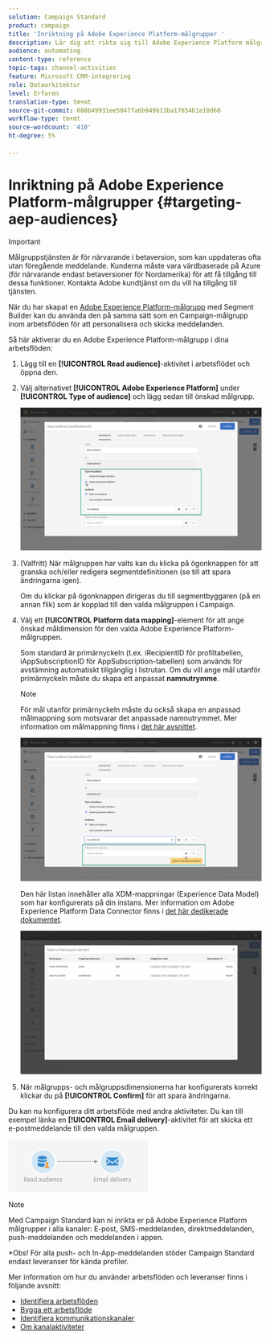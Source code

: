 ```yaml
---
solution: Campaign Standard
product: campaign
title: 'Inriktning på Adobe Experience Platform-målgrupper '
description: Lär dig att rikta sig till Adobe Experience Platform målgrupper i arbetsflöden.
audience: automating
content-type: reference
topic-tags: channel-activities
feature: Microsoft CRM-integrering
role: Dataarkitektur
level: Erfaren
translation-type: tm+mt
source-git-commit: 088b49931ee5047fa6b949813ba17654b1e10d60
workflow-type: tm+mt
source-wordcount: '410'
ht-degree: 5%

---
```



# Inriktning på Adobe Experience Platform-målgrupper {#targeting-aep-audiences}

>[!IMPORTANT]
>
>Målgruppstjänsten är för närvarande i betaversion, som kan uppdateras ofta utan föregående meddelande. Kunderna måste vara värdbaserade på Azure (för närvarande endast betaversioner för Nordamerika) för att få tillgång till dessa funktioner. Kontakta Adobe kundtjänst om du vill ha tillgång till tjänsten.

När du har skapat en [Adobe Experience Platform-målgrupp](../../integrating/using/aep-about-audience-destinations-service.md) med Segment Builder kan du använda den på samma sätt som en Campaign-målgrupp inom arbetsflöden för att personalisera och skicka meddelanden.

Så här aktiverar du en Adobe Experience Platform-målgrupp i dina arbetsflöden:

1. Lägg till en **[!UICONTROL Read audience]**-aktivitet i arbetsflödet och öppna den.

1. Välj alternativet **[!UICONTROL Adobe Experience Platform]** under **[!UICONTROL Type of audience]** och lägg sedan till önskad målgrupp.

   ![](assets/aep_wkf_readaudience.png)

1. (Valfritt) När målgruppen har valts kan du klicka på ögonknappen för att granska och/eller redigera segmentdefinitionen (se till att spara ändringarna igen).

   Om du klickar på ögonknappen dirigeras du till segmentbyggaren (på en annan flik) som är kopplad till den valda målgruppen i Campaign.

1. Välj ett **[!UICONTROL Platform data mapping]**-element för att ange önskad måldimension för den valda Adobe Experience Platform-målgruppen.

   Som standard är primärnyckeln (t.ex. iRecipientID för profiltabellen, iAppSubscriptionID för AppSubscription-tabellen) som används för avstämning automatiskt tillgänglig i listrutan. Om du vill ange mål utanför primärnyckeln måste du skapa ett anpassat **namnutrymme**.

   >[!NOTE]
   >
   >För mål utanför primärnyckeln måste du också skapa en anpassad målmappning som motsvarar det anpassade namnutrymmet. Mer information om målmappning finns i [det här avsnittet](../../administration/using/target-mappings-in-campaign.md).

   ![](assets/aep_wkf_readaudience_namespace.png)

   Den här listan innehåller alla XDM-mappningar (Experience Data Model) som har konfigurerats på din instans. Mer information om Adobe Experience Platform Data Connector finns i [det här dedikerade dokumentet](../../integrating/using/aep-about-data-connector.md).

   ![](assets/aep_wkf_readaudience_namespace2.png)

1. När målgrupps- och målgruppsdimensionerna har konfigurerats korrekt klickar du på **[!UICONTROL Confirm]** för att spara ändringarna.

Du kan nu konfigurera ditt arbetsflöde med andra aktiviteter. Du kan till exempel länka en **[!UICONTROL Email delivery]**-aktivitet för att skicka ett e-postmeddelande till den valda målgruppen.

![](assets/aep_wkf_email.png)

>[!NOTE]
>
>Med Campaign Standard kan ni inrikta er på Adobe Experience Platform målgrupper i alla kanaler: E-post, SMS-meddelanden, direktmeddelanden, push-meddelanden och meddelanden i appen.
>
>*Obs! För alla push- och In-App-meddelanden stöder Campaign Standard endast leveranser för kända profiler.

Mer information om hur du använder arbetsflöden och leveranser finns i följande avsnitt:

* [Identifiera arbetsflöden](../../automating/using/get-started-workflows.md)
* [Bygga ett arbetsflöde](../../automating/using/building-a-workflow.md)
* [Identifiera kommunikationskanaler](../../channels/using/get-started-communication-channels.md)
* [Om kanalaktiviteter](../../automating/using/about-channel-activities.md)
